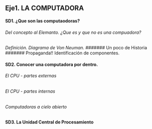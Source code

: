 ## Eje1. LA COMPUTADORA
#### SD1. ¿Que son las computaodoras?
###### Del concepto al Elemanto. ¿Que es y que no es una compuadora? 
_Definición._ 
_Diagrama de Von Neuman._ 
####### Un poco de Historia
####### Propaganda!! Identificación de componentes. 
#### SD2. Conocer una computadora por dentro.
###### El CPU - partes externas
###### El CPU - partes internas
###### Computadoras a cielo abierto
#### SD3. La Unidad Central de Procesamiento



